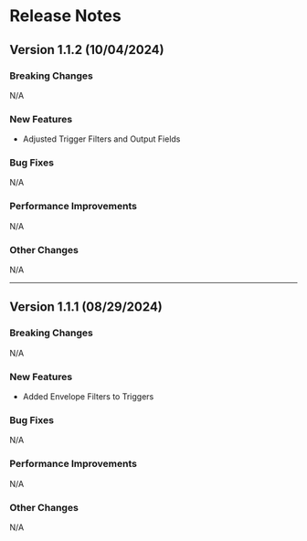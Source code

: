 # Release Notes

## Version 1.1.2 (10/04/2024)

### Breaking Changes

N/A

### New Features

- Adjusted Trigger Filters and Output Fields

### Bug Fixes

N/A

### Performance Improvements

N/A

### Other Changes

N/A

---

## Version 1.1.1 (08/29/2024)

### Breaking Changes

N/A

### New Features

- Added Envelope Filters to Triggers

### Bug Fixes

N/A

### Performance Improvements

N/A

### Other Changes

N/A

